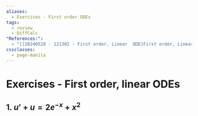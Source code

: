 ```yaml
---
aliases:
  - Exercises - First order ODEs
tags:
  - review
  - DiffCalc
"References:":
  - "[[20240528 - 121302 - First order, Linear  ODE|First order, Linear  ODE]]"
cssclasses:
  - page-manila
---
```

# Exercises - First order, linear ODEs

## 1. $u’ + u = 2e^{-x} + x^2$


